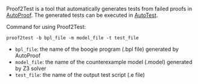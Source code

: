 Proof2Test is a tool that automatically generates tests from failed proofs in [AutoProof](http://autoproof.sit.org).
The generated tests can be executed in [AutoTest](http://se.inf.ethz.ch/research/autotest).


Command for using Proof2Test: 

`proof2test -b bpl_file -m model_file -t test_file`

- `bpl_file`: the name of the  boogie program (.bpl file) generated by AutoProof 
- `model_file`: the name of the counterexample model  (.model) generated by Z3 solver
- `test_file`: the name of the output test script (.e file)
